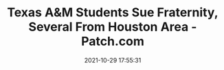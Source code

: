 ---
"title": "Texas A&M Students Sue Fraternity, Several From Houston Area - Patch.com"
"date": "2021-10-29 17:55:31"
"feed_name": "GOOGLENEWSINDUSTRIAL"
"feed_website": "https://news.google.com/search?q=industrial%2Bincident&hl=en-US&gl=US&ceid=US:en"
"feed_rss": "https://news.google.com/rss/search?q=industrial%2Bincident&hl=en-US&gl=US&ceid=US:en"
"link": "https://patch.com/texas/houston/texas-m-students-sue-fraternity-several-houston-area"
"source": "{'href': 'https://patch.com', 'title': 'Patch.com'}"
"file": "_posts/2021-1-1-b3150b446378f29f6007172fb60f87620a6c55be.md"
"accident": "0"
"drilling": "0"
"dead": "0"
"injured": "0"
"arrested": "0"
"place": "unknown place"
"where": "unknown site"
"causes": "unknown"
"place_uri": "unknown place"
---